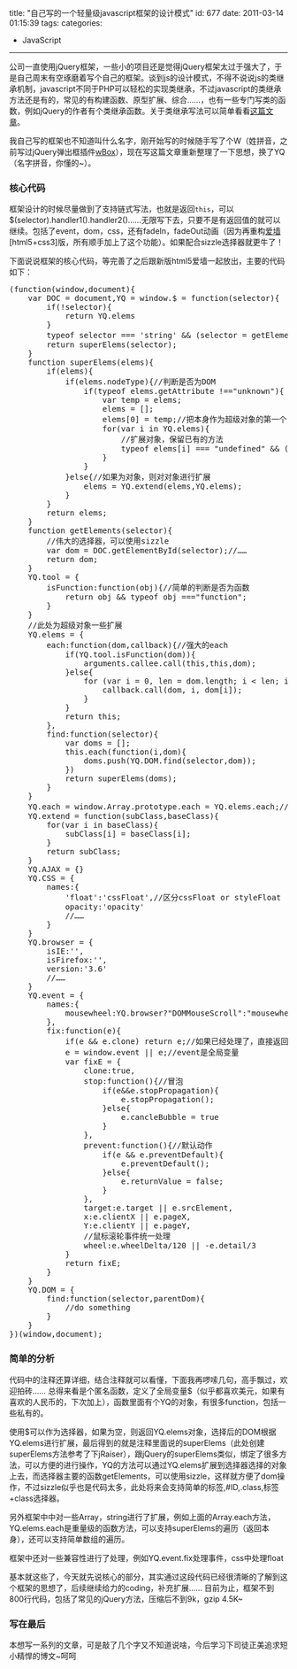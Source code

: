 title: "自己写的一个轻量级javascript框架的设计模式"
id: 677
date: 2011-03-14 01:15:39
tags: 
categories: 
- JavaScript
---

公司一直使用jQuery框架，一些小的项目还是觉得jQuery框架太过于强大了，于是自己周末有空琢磨着写个自己的框架。谈到js的设计模式，不得不说说js的类继承机制，javascript不同于PHP可以轻松的实现类继承，不过javascript的类继承方法还是有的，常见的有构建函数、原型扩展、综合……，也有一些专门写类的函数，例如jQuery的作者有个类继承函数。关于类继承写法可以简单看看[这篇文章](http://kevlindev.com/tutorials/javascript/inheritance/index.htm)。

我自己写的框架也不知道叫什么名字，刚开始写的时候随手写了个W（姓拼音，之前写过jQuery弹出框插件[wBox](http://js8.in/wbox-jquery)），现在写这篇文章重新整理了一下思想，换了YQ（名字拼音，你懂的~）。

### 核心代码

框架设计的时候尽量做到了支持链式写法，也就是返回`this`，可以$(selector).handler1().handler2()……无限写下去，只要不是有返回值的就可以继续。包括了event，dom，css，还有fadeIn，fadeOut动画（因为再重构[爱墙](http://love.js8.in)[html5+css3]版，所有顺手加上了这个功能）。如果配合sizzle选择器就更牛了！

下面说说框架的核心代码，等完善了之后跟新版html5爱墙一起放出，主要的代码如下：
<!--more-->
<pre lang="javascript">
(function(window,document){
	var DOC = document,YQ = window.$ = function(selector){
		if(!selector){
			return YQ.elems
		}
		typeof selector === 'string' && (selector = getElements(selector));//简单的判断是dom对象，还是字符串，字符串则开始选择器
		return superElems(selector);
	}
	function superElems(elems){
		if(elems){
			if(elems.nodeType){//判断是否为DOM
				if(typeof elems.getAttribute !=="unknown"){
					var temp = elems;
					elems = [];
					elems[0] = temp;//把本身作为超级对象的第一个，其他方法进行扩展
					for(var i in YQ.elems){
						//扩展对象，保留已有的方法
						typeof elems[i] === "undefined" && (elems[i] = YQ.elems[i])
					}
				}
			}else{//如果为对象，则对对象进行扩展
				elems = YQ.extend(elems,YQ.elems);
			}
		}
		return elems;
	}
	function getElements(selector){
		//伟大的选择器，可以使用sizzle
		var dom = DOC.getElementById(selector);//……
		return dom;
	}
	YQ.tool = {
		isFunction:function(obj){//简单的判断是否为函数
			return obj && typeof obj ==="function";
		}
	}
	//此处为超级对象一些扩展
	YQ.elems = {
		each:function(dom,callback){//强大的each
			if(YQ.tool.isFunction(dom)){
				arguments.callee.call(this,this,dom);
			}else{
				for (var i = 0, len = dom.length; i < len; i++) {
					callback.call(dom, i, dom[i]);
				}
			}
			return this;
		},
		find:function(selector){
			var doms = [];
			this.each(function(i,dom){
				doms.push(YQ.DOM.find(selector,dom));
			})
			return superElems(doms);
		}
	}
	YQ.each = window.Array.prototype.each = YQ.elems.each;//扩展Array
	YQ.extend = function(subClass,baseClass){
		for(var i in baseClass){
			subClass[i] = baseClass[i];
		}
		return subClass;
	}
	YQ.AJAX = {}
	YQ.CSS = {
		names:{
			'float':'cssFloat',//区分cssFloat or styleFloat
			opacity:'opacity'
			//……
		}
	}
	YQ.browser = {
		isIE:'',
		isFirefox:'',
		version:'3.6'
		//……
	}
	YQ.event = {
		names:{
			mousewheel:YQ.browser?"DOMMouseScroll":"mousewheel"
		},
		fix:function(e){
			if(e && e.clone) return e;//如果已经处理了，直接返回
			e = window.event || e;//event是全局变量
			var fixE = {
				clone:true,
				stop:function(){//冒泡
					if(e&&e.stopPropagation){
						e.stopPropagation();
					}else{
						e.cancleBubble = true
					}
				},
				prevent:function(){//默认动作
					if(e && e.preventDefault){
						e.preventDefault();
					}else{
						e.returnValue = false;
					}
				},
				target:e.target || e.srcElement,
				x:e.clientX || e.pageX,
				Y:e.clientY || e.pageY,
				//鼠标滚轮事件统一处理
				wheel:e.wheelDelta/120 || -e.detail/3
			}
			return fixE;
		}
	}
	YQ.DOM = {
		find:function(selector,parentDom){
			//do something
		}
	}
})(window,document);
</pre>

### 简单的分析

代码中的注释还算详细，结合注释就可以看懂，下面我再啰嗦几句，高手飘过，欢迎拍砖……
总得来看是个匿名函数，定义了全局变量$（似乎都喜欢美元，如果有喜欢的人民币的，下次加上），函数里面有个YQ的对象，有很多function，包括一些私有的。

使用$可以作为选择器，如果为空，则返回YQ.elems对象，选择后的DOM根据YQ.elems进行扩展，最后得到的就是注释里面说的superElems（此处创建superElems方法参考了下jRaiser），跟jQuery的superElems类似，绑定了很多方法，可以方便的进行操作，YQ的方法可以通过YQ.elems扩展到选择器选择的对象上去，而选择器主要的函数getElements，可以使用sizzle，这样就方便了dom操作，不过sizzle似乎也是代码太多，此处将来会支持简单的标签,#ID,.class,标签+class选择器。

另外框架中中对一些Array，string进行了扩展，例如上面的Array.each方法，YQ.elems.each是重量级的函数方法，可以支持superElems的遍历（返回本身），还可以支持简单数组的遍历。

框架中还对一些兼容性进行了处理，例如YQ.event.fix处理事件，css中处理float

基本就这些了，今天就先说核心的部分，其实通过这段代码已经很清晰的了解到这个框架的思想了，后续继续给力的coding，补充扩展……
目前为止，框架不到800行代码，包括了常见的jQuery方法，压缩后不到9k，gzip 4.5K~

### 写在最后

本想写一系列的文章，可是敲了几个字又不知道说啥，今后学习下司徒正美追求短小精悍的博文~呵呵